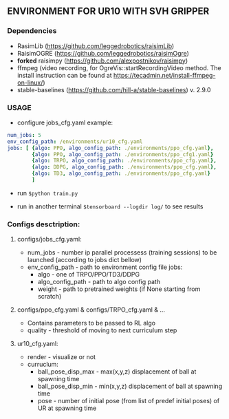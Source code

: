 ## ENVIRONMENT FOR UR10 WITH SVH GRIPPER

### Dependencies

* RasimLib (https://github.com/leggedrobotics/raisimLib)
* RaisimOGRE (https://github.com/leggedrobotics/raisimOgre)
* **forked** raisimpy (https://github.com/alexpostnikov/raisimpy)
* ffmpeg (video recording, for OgreVis::startRecordingVideo method. The install instruction can be found at https://tecadmin.net/install-ffmpeg-on-linux/)
* stable-baselines (https://github.com/hill-a/stable-baselines) v. 2.9.0

### USAGE

* configure jobs_cfg.yaml
    example:

```yaml
num_jobs: 5
env_config_path: /environments/ur10_cfg.yaml
jobs: [ {algo: PPO, algo_config_path: ./environments/ppo_cfg.yaml},
        {algo: PPO, algo_config_path: ./environments/ppo_cfg1.yaml}
        {algo: TRPO, algo_config_path: ./environments/ppo_cfg.yaml},
        {algo: DDPG, algo_config_path: ./environments/ppo_cfg.yaml},
        {algo: TD3, algo_config_path: ./environments/ppo_cfg.yaml}
        ]
```

* run `$python train.py`

* run in another terminal `$tensorboard --logdir log/` to see results


### Configs desctription:
1. configs/jobs_cfg.yaml:
    * num_jobs - number ip parallel processess (training sessions) to be launched (according to jobs dict bellow)
    * env_config_path - path to environment config file
    jobs:
        * algo - one of  TRPO/PPO/TD3/DDPG
        * algo_config_path - path to algo config path
        * weight - path to pretrained weights (if None starting from scratch)

 2. configs/ppo_cfg.yaml & configs/TRPO_cfg.yaml & ...  
     * Contains parameters to be passed to RL algo 
     * quality - threshold of moving to next curriculum step
 
 3. ur10_cfg.yaml:  
    * render - visualize or not
    * curruclum:
        * ball_pose_disp_max - max(x,y,z) displacement of ball at spawning time
        * ball_pose_disp_min - min(x,y,z) displacement of ball at spawning time
        * pose - number of initial pose (from list of predef initial poses) of UR at spawning time

